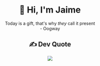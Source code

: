 <h1 align="center"> 👋 Hi, I'm Jaime</h1><p align="center">Today is a gift, that's why <i>they</i> call it present<br>- Oogway</p><h2 align="center"> ✍️ Dev Quote</h2><p align="center"><img src="https://quotes-github-readme.vercel.app/api?quote=Sin%20requerimientos%20o%20diseño%20programar%20sólo%20es%20el%20arte%20de%20agregar%20errores%20a%20un%20archivo%20vacío"/></p><!--**Eclodest/Eclodest** is a ✨ _special_ ✨ repository because its `README.md` (this file) appears on your GitHub profile.Here are some ideas to get you started:- 🔭 I’m currently working on ...- 🌱 I’m currently learning ...- 👯 I’m looking to collaborate on ...- 🤔 I’m looking for help with ...- 💬 Ask me about ...- 📫 How to reach me: ...- 😄 Pronouns: ...- ⚡ Fun fact: ...-->
